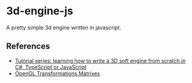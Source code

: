 # 3d-engine-js
A pretty simple 3d engine written in javascript.

## References
- [Tutorial series: learning how to write a 3D soft engine from scratch in C#, TypeScript or JavaScript](https://www.davrous.com/2013/06/13/tutorial-series-learning-how-to-write-a-3d-soft-engine-from-scratch-in-c-typescript-or-javascript/)
- [OpenGL Transformations Matrixes](https://www.songho.ca/opengl/gl_transform.html)
